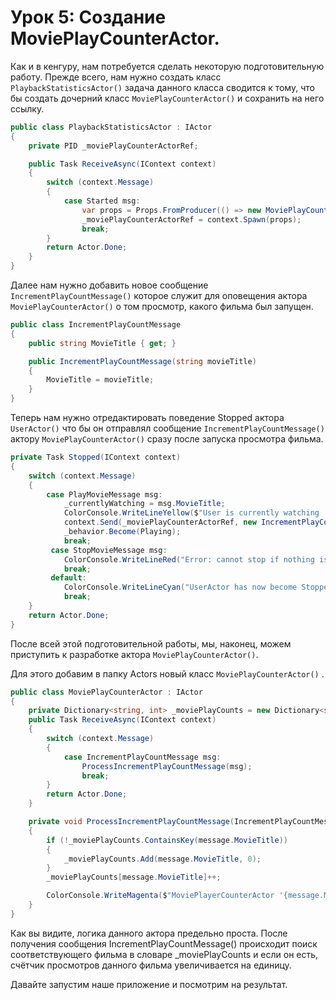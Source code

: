 # Урок 5: Создание MoviePlayCounterActor.

Как и в кенгуру, нам потребуется сделать некоторую подготовительную работу. Прежде всего, нам нужно создать класс `PlaybackStatisticsActor()` задача данного класса сводится к тому, что бы создать дочерний класс `MoviePlayCounterActor()` и сохранить на него ссылку.

```c#
public class PlaybackStatisticsActor : IActor
{
    private PID _moviePlayCounterActorRef;

    public Task ReceiveAsync(IContext context)
    {
        switch (context.Message)
        {
            case Started msg:
                var props = Props.FromProducer(() => new MoviePlayCounterActor());
                _moviePlayCounterActorRef = context.Spawn(props);
                break;
        }
        return Actor.Done;
    }
}
```

Далее нам нужно добавить новое сообщение `IncrementPlayCountMessage()` которое служит для оповещения актора `MoviePlayCounterActor()` о том просмотр, какого фильма был запущен.

```c#
public class IncrementPlayCountMessage
{
    public string MovieTitle { get; }

    public IncrementPlayCountMessage(string movieTitle)
    {
        MovieTitle = movieTitle;
    }
}
```

Теперь нам нужно отредактировать поведение Stopped актора `UserActor()` что бы он отправлял сообщение `IncrementPlayCountMessage()` актору `MoviePlayCounterActor()` сразу после запуска просмотра фильма.

```c#
private Task Stopped(IContext context)
{
    switch (context.Message)
    {
        case PlayMovieMessage msg:
            _currentlyWatching = msg.MovieTitle;
            ColorConsole.WriteLineYellow($"User is currently watching '{_currentlyWatching}'");
            context.Send(_moviePlayCounterActorRef, new IncrementPlayCountMessage(_currentlyWatching));
            _behavior.Become(Playing);
            break;
         case StopMovieMessage msg:
            ColorConsole.WriteLineRed("Error: cannot stop if nothing is playing");
            break;
         default:
            ColorConsole.WriteLineCyan("UserActor has now become Stopped");
            break;
    }
    return Actor.Done;
}
```

После всей этой подготовительной работы, мы, наконец, можем приступить к разработке актора `MoviePlayCounterActor()`.

Для этого добавим в папку Actors новый класс `MoviePlayCounterActor()` .

```c#
public class MoviePlayCounterActor : IActor
{
    private Dictionary<string, int> _moviePlayCounts = new Dictionary<string, int>();
    public Task ReceiveAsync(IContext context)
    {
        switch (context.Message)
        {
            case IncrementPlayCountMessage msg:
                ProcessIncrementPlayCountMessage(msg);
                break;
        }
        return Actor.Done;
    }

    private void ProcessIncrementPlayCountMessage(IncrementPlayCountMessage message)
    {
        if (!_moviePlayCounts.ContainsKey(message.MovieTitle))
        {
            _moviePlayCounts.Add(message.MovieTitle, 0);
        }
        _moviePlayCounts[message.MovieTitle]++;

        ColorConsole.WriteMagenta($"MoviePlayerCounterActor '{message.MovieTitle}' has been watched {_moviePlayCounts[message.MovieTitle]} times");
    }
}
```

Как вы видите, логика данного актора предельно проста. После получения сообщения IncrementPlayCountMessage() происходит поиск соответствующего фильма в словаре _moviePlayCounts и если он есть, счётчик просмотров данного фильма увеличивается на единицу.



Давайте запустим наше приложение и посмотрим на результат.